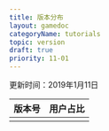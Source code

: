 ```yaml
---
title: 版本分布
layout: gamedoc
categoryName: tutorials
topic: version
draft: true
priority: 11-01
---
```


<!--  依赖于 PM/QA 提供数据，发布后补充  -->

更新时间：2019年1月11日

| 版本号 |	用户占比|
|- |- |
| | |